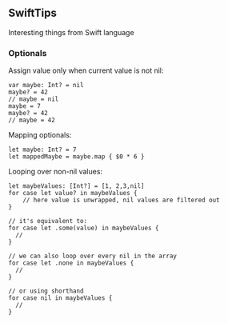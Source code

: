 ## SwiftTips
Interesting things from Swift language

### Optionals

Assign value only when current value is not nil:
```
var maybe: Int? = nil
maybe? = 42
// maybe = nil
maybe = 7
maybe? = 42
// maybe = 42
```

Mapping optionals:
```
let maybe: Int? = 7
let mappedMaybe = maybe.map { $0 * 6 }
```

Looping over non-nil values:
```
let maybeValues: [Int?] = [1, 2,3,nil]
for case let value? in maybeValues {
    // here value is unwrapped, nil values are filtered out
}

// it's equivalent to:
for case let .some(value) in maybeValues {
  // 
}

// we can also loop over every nil in the array
for case let .none in maybeValues {
  // 
}

// or using shorthand
for case nil in maybeValues {
  // 
}
```


